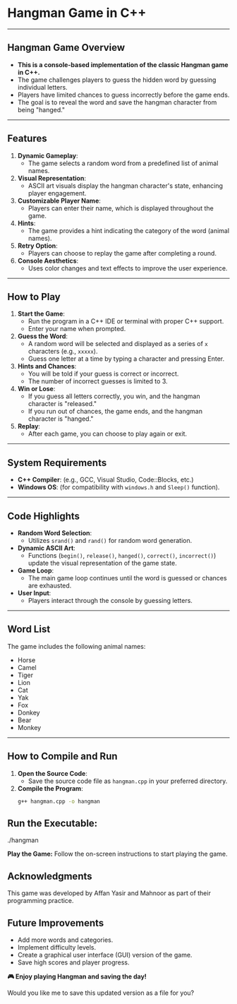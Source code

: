 # **Hangman Game in C++**

---

## **Hangman Game Overview**
- **This is a console-based implementation of the classic Hangman game in C++.**  
- The game challenges players to guess the hidden word by guessing individual letters.  
- Players have limited chances to guess incorrectly before the game ends.  
- The goal is to reveal the word and save the hangman character from being "hanged."  

---

## **Features**
1. **Dynamic Gameplay**:  
   - The game selects a random word from a predefined list of animal names.  
2. **Visual Representation**:  
   - ASCII art visuals display the hangman character's state, enhancing player engagement.  
3. **Customizable Player Name**:  
   - Players can enter their name, which is displayed throughout the game.  
4. **Hints**:  
   - The game provides a hint indicating the category of the word (animal names).  
5. **Retry Option**:  
   - Players can choose to replay the game after completing a round.  
6. **Console Aesthetics**:  
   - Uses color changes and text effects to improve the user experience.  

---

## **How to Play**
1. **Start the Game**:  
   - Run the program in a C++ IDE or terminal with proper C++ support.  
   - Enter your name when prompted.  
2. **Guess the Word**:  
   - A random word will be selected and displayed as a series of `x` characters (e.g., `xxxxx`).  
   - Guess one letter at a time by typing a character and pressing Enter.  
3. **Hints and Chances**:  
   - You will be told if your guess is correct or incorrect.  
   - The number of incorrect guesses is limited to 3.  
4. **Win or Lose**:  
   - If you guess all letters correctly, you win, and the hangman character is "released."  
   - If you run out of chances, the game ends, and the hangman character is "hanged."  
5. **Replay**:  
   - After each game, you can choose to play again or exit.  

---

## **System Requirements**
- **C++ Compiler**: (e.g., GCC, Visual Studio, Code::Blocks, etc.)  
- **Windows OS**: (for compatibility with `windows.h` and `Sleep()` function).  

---

## **Code Highlights**
- **Random Word Selection**:  
   - Utilizes `srand()` and `rand()` for random word generation.  
- **Dynamic ASCII Art**:  
   - Functions (`begin()`, `release()`, `hanged()`, `correct()`, `incorrect()`) update the visual representation of the game state.  
- **Game Loop**:  
   - The main game loop continues until the word is guessed or chances are exhausted.  
- **User Input**:  
   - Players interact through the console by guessing letters.  

---

## **Word List**
The game includes the following animal names:  
- Horse  
- Camel  
- Tiger  
- Lion  
- Cat  
- Yak  
- Fox  
- Donkey  
- Bear  
- Monkey  

---

## **How to Compile and Run**
1. **Open the Source Code**:  
   - Save the source code file as `hangman.cpp` in your preferred directory.  
2. **Compile the Program**:  
   ```bash
   g++ hangman.cpp -o hangman
## **Run the Executable:**

./hangman

**Play the Game:**
Follow the on-screen instructions to start playing the game.
## **Acknowledgments**
This game was developed by Affan Yasir and Mahnoor as part of their programming practice.
## **Future Improvements**
 - Add more words and categories.
 - Implement difficulty levels.
 - Create a graphical user interface (GUI) version of the game.
 - Save high scores and player progress.

**🎮 Enjoy playing Hangman and saving the day!**

Would you like me to save this updated version as a file for you?

